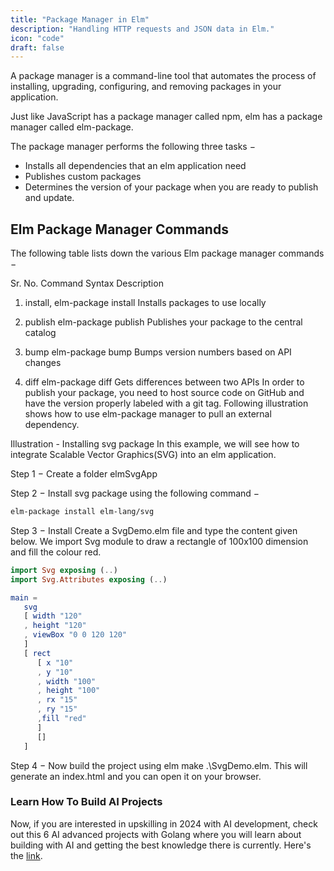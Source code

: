 ```yaml
---
title: "Package Manager in Elm"
description: "Handling HTTP requests and JSON data in Elm."
icon: "code"
draft: false
---
```


A package manager is a command-line tool that automates the process of installing, upgrading, configuring, and removing packages in your application.

Just like JavaScript has a package manager called npm, elm has a package manager called elm-package.

The package manager performs the following three tasks −

- Installs all dependencies that an elm application need
- Publishes custom packages
- Determines the version of your package when you are ready to publish and update.

## Elm Package Manager Commands

The following table lists down the various Elm package manager commands −

Sr. No. Command Syntax Description

1. install, elm-package install Installs packages to use locally

2. publish elm-package publish Publishes your package to the central catalog

3. bump elm-package bump Bumps version numbers based on API changes

4. diff elm-package diff Gets differences between two APIs
   In order to publish your package, you need to host source code on GitHub and have the version properly labeled with a git tag. Following illustration shows how to use elm-package manager to pull an external dependency.

Illustration - Installing svg package
In this example, we will see how to integrate Scalable Vector Graphics(SVG) into an elm application.

Step 1 − Create a folder elmSvgApp

Step 2 − Install svg package using the following command −

```sh
elm-package install elm-lang/svg
```

Step 3 − Install Create a SvgDemo.elm file and type the content given below. We import Svg module to draw a rectangle of 100x100 dimension and fill the colour red.

```elm
import Svg exposing (..)
import Svg.Attributes exposing (..)

main =
   svg
   [ width "120"
   , height "120"
   , viewBox "0 0 120 120"
   ]
   [ rect
      [ x "10"
      , y "10"
      , width "100"
      , height "100"
      , rx "15"
      , ry "15"
      ,fill "red"
      ]
      []
   ]
```

Step 4 − Now build the project using elm make .\SvgDemo.elm. This will generate an index.html and you can open it on your browser.

### Learn How To Build AI Projects

Now, if you are interested in upskilling in 2024 with AI development, check out this 6 AI advanced projects with Golang where you will learn about building with AI and getting the best knowledge there is currently. Here's the [link](https://akhilsharmatech.gumroad.com/l/zgxqq).
